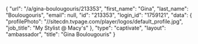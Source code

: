 {
    "url": "\/a\/gina-boulougouris\/213353",
    "first_name": "Gina",
    "last_name": "Boulougouris",
    "email": null,
    "id": "213353",
    "login_id": "1759121",
    "data": {
        "profilePhoto": "\/\/sitecdn.tvpage.com\/player\/logos\/default_profile.jpg",
        "job_title": "My Stylist @ Macy's"
    },
    "type": "captivate",
    "layout": "ambassador",
    "title": "Gina Boulougouris"
}